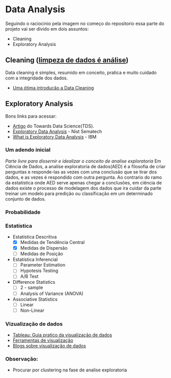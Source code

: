 # Data Analysis 

Seguindo o raciocinio pela imagem no começo do repositorio essa parte do projeto vai ser divido em dois assuntos: 
* Cleaning
* Exploratory Analysis

## Cleaning ([limpeza de dados é análise](https://counting.substack.com/p/data-cleaning-is-analysis-not-grunt))
Data cleaning é simples, resumido em conceito, pratica e muito cuidado com a integridade dos dados.
- [Uma ótima introdução a Data Cleaning](https://towardsdatascience.com/the-ultimate-guide-to-data-cleaning-3969843991d4)

## Exploratory Analysis

Bons links para acessar:
+ [Artigo](https://towardsdatascience.com/why-youre-not-a-job-ready-data-scientist-yet-1a0d73f15012) do Towards Data Science(TDS). 
+ [Exploratory Data Analysis](https://www.itl.nist.gov/div898/handbook/eda/eda.htm) - Nist Sematech
+ [What is Exploratory Data Analysis](https://www.ibm.com/cloud/learn/exploratory-data-analysis) - IBM
### Um adendo inicial
_Parte livre para dissernir e idealizar o conceito de analise exploratoria_
Em Ciência de Dados, a analíse exploratoria de dados(AED) é a filosofia de criar perguntas e responde-las as vezes com uma conclusão que se tirar dos dados, e as vezes é respondido com outra  pergunta. Ao contrario do ramo da estatística onde AED serve apenas chegar a conclusões, em ciência de dados existe o processo de modelagem dos dados que ira cuidar da parte treinar um modelo para predição ou classificação em um determinado conjunto de dados.  


### Probabilidade 

### Estatística

* Estatística Descritiva
  - [x] Medidas de Tendência Central
  - [x] Medidas de Dispersão
  - [ ] Medidas de Posição

* Estatística Inferencial
  - [ ] Parameter Estimation
  - [ ] Hypotesis Testing
  - [ ] A/B Test
 
* Difference Statistics
  - [ ] 2 - sample
  - [ ] Analysis of Variance (ANOVA)
  
* Associative Statistics
  - [ ] Linear
  - [ ] Non-Linear 

### Vizualização de dados

- [Tableau: Guia pratico da visualização de dados](https://www.tableau.com/pt-br/learn/articles/data-visualization)
- [Ferramentas de visualização](https://bigdata-madesimple.com/review-of-20-best-big-data-visualization-tools/)
- [Blogs sobre visualização de dados](https://www.tableau.com/pt-br/learn/articles/best-data-visualization-blogs)

### Observação:
- Procurar por clustering na fase de analise exploratoria

